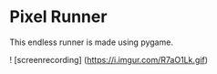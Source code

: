 # Pixel Runner

This endless runner is made using pygame.

! [screenrecording] (https://i.imgur.com/R7aO1Lk.gif)
